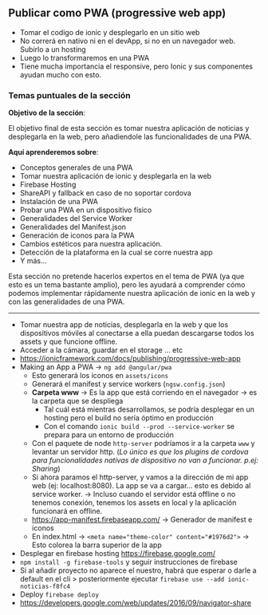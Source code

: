 ## Publicar como PWA (progressive web app)

- Tomar el codigo de ionic y desplegarlo en un sitio web
- No correrá en nativo ni en el devApp, si no en un navegador web. Subirlo a un hosting
- Luego lo transformaremos en una PWA
- Tiene mucha importancia el responsive, pero Ionic y sus componentes ayudan mucho con esto.

### Temas puntuales de la sección

**Objetivo de la sección**:

El objetivo final de esta sección es tomar nuestra aplicación de noticias y desplegarla en la web, pero añadiendole las funcionalidades de una PWA.

**Aquí aprenderemos sobre**:

- Conceptos generales de una PWA
- Tomar nuestra aplicación de ionic y desplegarla en la web
- Firebase Hosting
- ShareAPI y fallback en caso de no soportar cordova
- Instalación de una PWA
- Probar una PWA en un dispositivo físico
- Generalidades del Service Worker
- Generalidades del Manifest.json
- Generación de iconos para la PWA
- Cambios estéticos para nuestra aplicación.
- Detección de la plataforma en la cual se corre nuestra app
- Y más...

Esta sección no pretende hacerlos expertos en el tema de PWA (ya que esto es un tema bastante amplio), pero les ayudará a comprender cómo podemos implementar rápidamente nuestra aplicación de ionic en la web y con las generalidades de una PWA.

---

- Tomar nuestra app de noticias, desplegarla en la web y que los dispositivos móviles al conectarse a ella puedan descargarse todos los assets y que funcione offline.
- Acceder a la cámara, guardar en el storage ... etc
- https://ionicframework.com/docs/publishing/progressive-web-app
- Making an App a PWA -> `ng add @angular/pwa`
  - Esto generará los iconos en `assets/icons`
  - Generará el manifest y service workers (`ngsw.config.json`)
  - **Carpeta www** -> Es la app que está corriendo en el navegador -> es la carpeta que se despliega
    - Tal cuál está mientras desarrollamos, se podría desplegar en un hosting pero el build no sería óptimo en producción
    - Con el comando `ionic build --prod --service-worker` se prepara para un entorno de producción
  - Con el paquete de node `http-server` podríamos ir a la carpeta `www` y levantar un servidor http. (_Lo único es que los plugins de cordova para funcionalidades nativas de dispositivo no van a funcionar. p.ej: Sharing_)
  - Si ahora paramos el http-server, y vamos a la dirección de mi app web (ej: localhost:8080). La app se va a cargar... esto es debido al service worker. -> Incluso cuando el servidor está offline o no tenemos conexión, tenemos los assets en local y la aplicación funcionará en offline.
  - https://app-manifest.firebaseapp.com/ -> Generador de manifest e iconos
  - En index.html -> `<meta name="theme-color" content="#1976d2">` -> Esto colorea la barra superior de la app
- Desplegar en firebase hosting https://firebase.google.com/
- `npm install -g firebase-tools` y seguir instrucciones de firebase
- Si al añadir proyecto no aparece el nuestro, habrá que esperar o darle a default en el cli > posteriormente ejecutar `firebase use --add ionic-noticias-f8fc4`
- Deploy `firebase deploy`
- https://developers.google.com/web/updates/2016/09/navigator-share
